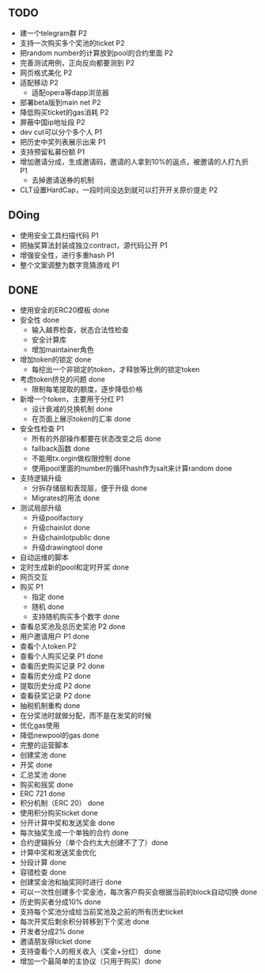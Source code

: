 ## TODO
 * 建一个telegram群 P2
 * 支持一次购买多个奖池的ticket P2
 * 把random number的计算放到pool的合约里面 P2
 * 完善测试用例，正向反向都要测到 P2
 * 网页格式美化 P2
 * 适配移动 P2
   * 适配opera等dapp浏览器
 * 部署beta版到main net P2
 * 降低购买ticket的gas消耗 P2
 * 屏蔽中国ip地址段 P2
 * dev cut可以分个多个人 P1
 * 把历史中奖列表展示出来 P1
 * 支持预留私募份额 P1
 * 增加邀请分成，生成邀请码，邀请的人拿到10%的返点，被邀请的人打九折 P1
   * 去掉邀请送券的机制
 * CLT设置HardCap，一段时间没达到就可以打开开关原价提走  P2
 
## DOing
 * 使用安全工具扫描代码 P1
 * 把抽奖算法封装成独立contract，源代码公开 P1
 * 增强安全性，进行多重hash P1
 * 整个文案调整为数字竞猜游戏 P1


## DONE
 * 使用安全的ERC20模板 done
 * 安全性 done
   * 输入越界检查，状态合法性检查
   * 安全计算库
   * 增加maintainer角色
 * 增加token的锁定 done
   * 每挖出一个非锁定的token，才释放等比例的锁定token
 * 考虑token挤兑的问题 done
   * 限制每笔提取的额度，逐步降低价格
 * 新增一个token，主要用于分红 P1
   * 设计衰减的兑换机制 done
   * 在页面上展示token的汇率 done
 * 安全性检查 P1
   * 所有的外部操作都要在状态改变之后 done
   * fallback函数 done
   * 不能用tx.orgin做权限控制 done
   * 使用pool里面的number的循环hash作为salt来计算random done
 * 支持逻辑升级
   * 分拆存储层和表现层，便于升级 done
   * Migrates的用法 done
 * 测试局部升级
    * 升级poolfactory
    * 升级chainlot done
    * 升级chainlotpublic done
    * 升级drawingtool done
 * 自动运维的脚本
  * 定时生成新的pool和定时开奖 done
 * 网页交互 
  * 购买 P1 
    * 指定 done
    * 随机 done
    * 支持随机购买多个数字 done
  * 查看总奖池及总历史奖池 P2 done
  * 用户邀请用户 P1 done
  * 查看个人token P2
  * 查看个人购买记录 P1 done
  * 查看历史购买记录 P2 done
  * 查看历史分成 P2 done
  * 提取历史分成 P2 done
  * 查看获奖记录 P2 done
 * 抽税机制重构 done
  * 在分奖池时就做分配，而不是在发奖的时候
 * 优化gas使用
  * 降低newpool的gas done
 * 完整的运营脚本
  * 创建奖池 done
  * 开奖 done
  * 汇总奖池 done
 * 购买和摇奖 done
 * ERC 721 done
 * 积分机制（ERC 20） done
 * 使用积分购买ticket done
 * 分开计算中奖和发送奖金 done
 * 每次抽奖生成一个单独的合约 done
 * 合约逻辑拆分（单个合约太大创建不了了）done
 * 计算中奖和发送奖金优化
  * 分段计算 done
  * 容错检查 done
  * 创建奖金池和抽奖同时进行 done
  * 可以一次性创建多个奖金池，每次客户购买会根据当前的block自动切换 done
 * 历史购买者分成10% done
  * 支持每个奖池分成给当前奖池及之前的所有历史ticket
 * 每次开奖后剩余积分转移到下个奖池 done
 * 开发者分成2% done
 * 邀请朋友得ticket done
 * 支持查看个人的相关收入（奖金+分红） done
 * 增加一个最简单的主协议（只用于购买）done